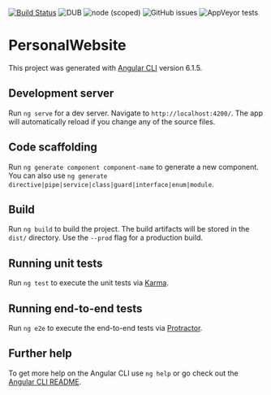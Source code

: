 [![Build Status](https://travis-ci.org/tmk2003/Personal-Website.svg?branch=master)](https://travis-ci.org/tmk2003/Personal-Website)
![DUB](https://img.shields.io/dub/l/vibe-d.svg)
![node (scoped)](https://img.shields.io/node/v/@stdlib/tmk2003/Personal-Website/stdlib.svg)
![GitHub issues](https://img.shields.io/github/issues/tmk2003/Personal-Website/badges/shields.svg)
![AppVeyor tests](https://img.shields.io/appveyor/tests/NZSmartie/tmk2003/Personal-Website/coap-net-iu0to.svg)


# PersonalWebsite

This project was generated with [Angular CLI](https://github.com/angular/angular-cli) version 6.1.5.

## Development server

Run `ng serve` for a dev server. Navigate to `http://localhost:4200/`. The app will automatically reload if you change any of the source files.

## Code scaffolding

Run `ng generate component component-name` to generate a new component. You can also use `ng generate directive|pipe|service|class|guard|interface|enum|module`.

## Build

Run `ng build` to build the project. The build artifacts will be stored in the `dist/` directory. Use the `--prod` flag for a production build.

## Running unit tests

Run `ng test` to execute the unit tests via [Karma](https://karma-runner.github.io).

## Running end-to-end tests

Run `ng e2e` to execute the end-to-end tests via [Protractor](http://www.protractortest.org/).

## Further help

To get more help on the Angular CLI use `ng help` or go check out the [Angular CLI README](https://github.com/angular/angular-cli/blob/master/README.md).
